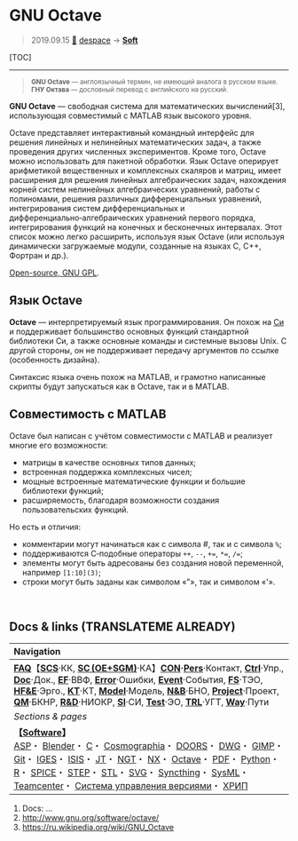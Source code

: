 # GNU Octave
> 2019.09.15 [🚀](../index/index.md) [despace](index.md) → **[Soft](soft.md)**

[TOC]

---

> <small>**GNU Octave** — англоязычный термин, не имеющий аналога в русском языке. **ГНУ Октава** — дословный перевод с английского на русский.</small>

**GNU Octave** — свободная система для математических вычислений[3], использующая совместимый с MATLAB язык высокого уровня.

Octave представляет интерактивный командный интерфейс для решения линейных и нелинейных математических задач, а также проведения других численных экспериментов. Кроме того, Octave можно использовать для пакетной обработки. Язык Octave оперирует арифметикой вещественных и комплексных скаляров и матриц, имеет расширения для решения линейных алгебраических задач, нахождения корней систем нелинейных алгебраических уравнений, работы с полиномами, решения различных дифференциальных уравнений, интегрирования систем дифференциальных и дифференциально‑алгебраических уравнений первого порядка, интегрирования функций на конечных и бесконечных интервалах. Этот список можно легко расширить, используя язык Octave (или используя динамически загружаемые модули, созданные на языках C, С++, Фортран и др.).

[Open-source, GNU GPL](soft.md).



## Язык Octave
**Octave** — интерпретируемый язык программирования. Он похож на [Си](c.md) и поддерживает большинство основных функций стандартной библиотеки Си, а также основные команды и системные вызовы Unix. С другой стороны, он не поддерживает передачу аргументов по ссылке (особенность дизайна).

Синтаксис языка очень похож на MATLAB, и грамотно написанные скрипты будут запускаться как в Octave, так и в MATLAB.


## Совместимость с MATLAB
Octave был написан с учётом совместимости с MATLAB и реализует многие его возможности:

   - матрицы в качестве основных типов данных;
   - встроенная поддержка комплексных чисел;
   - мощные встроенные математические функции и большие библиотеки функций;
   - расширяемость, благодаря возможности создания пользовательских функций.

Но есть и отличия:

   - комментарии могут начинаться как с символа #, так и с символа `%`;
   - поддерживаются C‑подобные операторы `++`, `--`, `+=`, `*=`, `/=`;
   - элементы могут быть адресованы без создания новой переменной, например `[1:10](3)`;
   - строки могут быть заданы как символом «"», так и символом «'».



<p style="page-break-after:always"> </p>

## Docs & links (TRANSLATEME ALREADY)
|Navigation|
|:--|
|**[FAQ](faq.md)**【**[SCS](scs.md)**·КК, **[SC (OE+SGM)](sc.md)**·КА】**[CON](contact.md)·[Pers](person.md)**·Контакт, **[Ctrl](control.md)**·Упр., **[Doc](doc.md)**·Док., **[EF](ef.md)**·ВВФ, **[Error](error.md)**·Ошибки, **[Event](event.md)**·События, **[FS](fs.md)**·ТЭО, **[HF&E](hfe.md)**·Эрго., **[KT](kt.md)**·КТ, **[Model](model.md)**·Модель, **[N&B](nnb.md)**·БНО, **[Project](project.md)**·Проект, **[QM](qm.md)**·БКНР, **[R&D](rnd.md)**·НИОКР, **[SI](si.md)**·СИ, **[Test](test.md)**·ЭО, **[TRL](trl.md)**·УГТ, **[Way](way.md)**·Пути|
|*Sections & pages*|
|**【[Software](soft.md)】**<br> [ASP](asp.md)・ [Blender](blender.md)・ [C](c.md)・ [Cosmographia](cosmographia.md)・ [DOORS](doors.md)・ [DWG](cad_f.md)・ [GIMP](gimp.md)・ [Git](git.md)・ [IGES](cad_f.md)・ [ISIS](isis.md)・ [JT](cad_f.md)・ [NGT](neogeography_toolkit.md)・ [NX](nx.md)・ [Octave](gnu_octave.md)・ [PDF](pdf.md)・ [Python](python.md)・ [R](r.md)・ [SPICE](spice.md)・ [STEP](cad_f.md)・ [STL](systems_tool_kit.md)・ [SVG](cad_f.md)・ [Syncthing](syncthing.md)・ [SysML](sysml.md)・ [Teamcenter](teamcenter.md)・ [Система управления версиями](vcs.md)・ [ХРИП](adra.md)|

   1. Docs: …
   1. <http://www.gnu.org/software/octave/>
   1. <https://ru.wikipedia.org/wiki/GNU_Octave>

